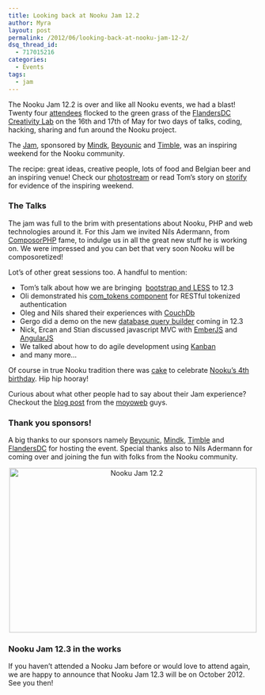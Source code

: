 ```yaml
---
title: Looking back at Nooku Jam 12.2
author: Myra
layout: post
permalink: /2012/06/looking-back-at-nooku-jam-12-2/
dsq_thread_id:
  - 717015216
categories:
  - Events
tags:
  - jam
---
```

<span id="internal-source-marker_0.9827679025474936">The Nooku Jam 12.2 is over and like all Nooku events, we had a blast! Twenty four <a href="https://twitter.com/#!/nooku/nj12leuven">attendees</a> flocked to the green grass of the <a href="http://www.flandersdc.be/en">FlandersDC Creativity Lab</a> on the 16th and 17th of May for two days of talks, coding, hacking, sharing and fun around the Nooku project.</span>

The [Jam][1], sponsored by [Mindk][2], [Beyounic][3] and [Timble][4], was an inspiring weekend for the Nooku community.

<p dir="ltr">
  The recipe: great ideas, creative people, lots of food and Belgian beer and an inspiring venue! Check our <a href="http://www.flickr.com/photos/nooku/sets/72157630033392080/">photostream</a> or read Tom’s story on <a href="http://sfy.co/12pR">storify</a> for evidence of the inspiring weekend.
</p>

<h3 dir="ltr">
  The Talks
</h3>

The jam was full to the brim with presentations about Nooku, PHP and web technologies around it. For this Jam we invited Nils Adermann, from [ComposorPHP][5] fame, to indulge us in all the great new stuff he is working on. We were impressed and you can bet that very soon Nooku will be composoretized!

Lot’s of other great sessions too. A handful to mention:

*   Tom’s talk about how we are bringing  [bootstrap and LESS][6] to 12.3
*   Oli demonstrated his [com_tokens component][7] for RESTful tokenized authentication
*   Oleg and Nils shared their experiences with [CouchDb][8]
*   Gergo did a demo on the new [database query builder][9] coming in 12.3
*   Nick, Ercan and Stian discussed javascript MVC with [EmberJS][10] and [AngularJS][11]
*   We talked about how to do agile development using [Kanban][12]
*   and many more&#8230;

Of course in true Nooku tradition there was [cake][13] to celebrate [Nooku’s 4th birthday][14]. Hip hip hooray!

Curious about what other people had to say about their Jam experience? Checkout the [blog post][15] from the [moyoweb][16] guys.

<!--more-->

<h3 dir="ltr">
  Thank you sponsors!
</h3>

A big thanks to our sponsors namely [Beyounic][17], [Mindk][18], [Timble][19] and [FlandersDC][20] for hosting the event. Special thanks also to Nils Adermann for coming over and joining the fun with folks from the Nooku community.

<p style="text-align: center;">
  <a title="Nooku Jam 12.2 by Nooku, on Flickr" href="http://www.flickr.com/photos/nooku/7330314836/"><img class="aligncenter" src="http://farm8.staticflickr.com/7215/7330314836_349de8b71f.jpg" alt="Nooku Jam 12.2" width="500" height="333" /></a>
</p>

<h3 dir="ltr">
  Nooku Jam 12.3 in the works
</h3>

If you haven’t attended a Nooku Jam before or would love to attend again, we are happy to announce that Nooku Jam 12.3 will be on October 2012. See you then!

 [1]: http://www.eventbrite.com/event/2326534728
 [2]: http://mindk.com/
 [3]: http://beyounic.com/
 [4]: http://www.timble.net/
 [5]: http://getcomposer.org/
 [6]: https://github.com/tomjanssens/talks/tree/master/jd12nl
 [7]: https://github.com/uketernity/Nooku-API-Authentication
 [8]: http://couchdb.apache.org/
 [9]: http://nooku.assembla.com/spaces/nooku-framework/wiki/12-3#3._kdatabasequery
 [10]: http://emberjs.com/
 [11]: http://angularjs.org/
 [12]: http://en.wikipedia.org/wiki/Kanban
 [13]: http://www.flickr.com/photos/nooku/7330288088/
 [14]: http://blog.nooku.org/2012/04/nooku-is-4/
 [15]: http://www.moyoweb.nl/blog/2-nooku-news/13-nj12leuven.html
 [16]: http://www.moyoweb.nl/
 [17]: http://www.beyounic.com/
 [18]: http://www.mindk.com/
 [19]: http://timble.net/
 [20]: http://www.flandersdc.be/en